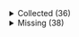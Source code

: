 <details><summary>Collected (36)</summary>
<p>

| Packet |
| --- |
| login |
| custom_payload |
| difficulty |
| spawn_position |
| abilities |
| held_item_slot |
| statistics |
| player_info |
| position |
| world_border |
| update_time |
| window_items |
| set_slot |
| update_health |
| experience |
| map_chunk_bulk |
| spawn_entity |
| entity_metadata |
| entity_velocity |
| spawn_entity_living |
| update_attributes |
| entity_equipment |
| world_event |
| entity_head_rotation |
| tile_entity_data |
| entity_teleport |
| entity_look |
| block_change |
| entity_move_look |
| multi_block_change |
| rel_entity_move |
| named_sound_effect |
| entity_destroy |
| keep_alive |
| map_chunk |
| entity_status |

</p>
</details>
<details><summary>Missing (38)</summary>
<p>

| Packet |
| --- |
| chat |
| respawn |
| bed |
| animation |
| named_entity_spawn |
| collect |
| spawn_entity_painting |
| spawn_entity_experience_orb |
| entity |
| attach_entity |
| entity_effect |
| remove_entity_effect |
| block_action |
| block_break_animation |
| explosion |
| world_particles |
| game_state_change |
| spawn_entity_weather |
| open_window |
| close_window |
| craft_progress_bar |
| transaction |
| update_sign |
| map |
| open_sign_entity |
| tab_complete |
| scoreboard_objective |
| scoreboard_score |
| scoreboard_display_objective |
| scoreboard_team |
| kick_disconnect |
| combat_event |
| camera |
| title |
| set_compression |
| playerlist_header |
| resource_pack_send |
| update_entity_nbt |

</p>
</details>